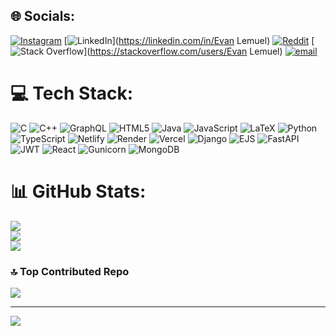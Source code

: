 
## 🌐 Socials:
[![Instagram](https://img.shields.io/badge/Instagram-%23E4405F.svg?logo=Instagram&logoColor=white)](https://instagram.com/evanlemuel) [![LinkedIn](https://img.shields.io/badge/LinkedIn-%230077B5.svg?logo=linkedin&logoColor=white)](https://linkedin.com/in/Evan Lemuel) [![Reddit](https://img.shields.io/badge/Reddit-%23FF4500.svg?logo=Reddit&logoColor=white)](https://reddit.com/user/Pretend_Operation806) [![Stack Overflow](https://img.shields.io/badge/-Stackoverflow-FE7A16?logo=stack-overflow&logoColor=white)](https://stackoverflow.com/users/Evan Lemuel) [![email](https://img.shields.io/badge/Email-D14836?logo=gmail&logoColor=white)](mailto:evanlemuel5@gmail.com) 

# 💻 Tech Stack:
![C](https://img.shields.io/badge/c-%2300599C.svg?style=plastic&logo=c&logoColor=white) ![C++](https://img.shields.io/badge/c++-%2300599C.svg?style=plastic&logo=c%2B%2B&logoColor=white) ![GraphQL](https://img.shields.io/badge/-GraphQL-E10098?style=plastic&logo=graphql&logoColor=white) ![HTML5](https://img.shields.io/badge/html5-%23E34F26.svg?style=plastic&logo=html5&logoColor=white) ![Java](https://img.shields.io/badge/java-%23ED8B00.svg?style=plastic&logo=openjdk&logoColor=white) ![JavaScript](https://img.shields.io/badge/javascript-%23323330.svg?style=plastic&logo=javascript&logoColor=%23F7DF1E) ![LaTeX](https://img.shields.io/badge/latex-%23008080.svg?style=plastic&logo=latex&logoColor=white) ![Python](https://img.shields.io/badge/python-3670A0?style=plastic&logo=python&logoColor=ffdd54) ![TypeScript](https://img.shields.io/badge/typescript-%23007ACC.svg?style=plastic&logo=typescript&logoColor=white) ![Netlify](https://img.shields.io/badge/netlify-%23000000.svg?style=plastic&logo=netlify&logoColor=#00C7B7) ![Render](https://img.shields.io/badge/Render-%46E3B7.svg?style=plastic&logo=render&logoColor=white) ![Vercel](https://img.shields.io/badge/vercel-%23000000.svg?style=plastic&logo=vercel&logoColor=white) ![Django](https://img.shields.io/badge/django-%23092E20.svg?style=plastic&logo=django&logoColor=white) ![EJS](https://img.shields.io/badge/ejs-%23B4CA65.svg?style=plastic&logo=ejs&logoColor=black) ![FastAPI](https://img.shields.io/badge/FastAPI-005571?style=plastic&logo=fastapi) ![JWT](https://img.shields.io/badge/JWT-black?style=plastic&logo=JSON%20web%20tokens) ![React](https://img.shields.io/badge/react-%2320232a.svg?style=plastic&logo=react&logoColor=%2361DAFB) ![Gunicorn](https://img.shields.io/badge/gunicorn-%298729.svg?style=plastic&logo=gunicorn&logoColor=white) ![MongoDB](https://img.shields.io/badge/MongoDB-%234ea94b.svg?style=plastic&logo=mongodb&logoColor=white)
# 📊 GitHub Stats:
![](https://github-readme-stats.vercel.app/api?username=evanlemuel23&theme=tokyonight&hide_border=false&include_all_commits=false&count_private=false)<br/>
![](https://nirzak-streak-stats.vercel.app/?user=evanlemuel23&theme=tokyonight&hide_border=false)<br/>
![](https://github-readme-stats.vercel.app/api/top-langs/?username=evanlemuel23&theme=tokyonight&hide_border=false&include_all_commits=false&count_private=false&layout=compact)

### 🔝 Top Contributed Repo
![](https://github-contributor-stats.vercel.app/api?username=evanlemuel23&limit=5&theme=blue_navy&combine_all_yearly_contributions=true)

---
[![](https://visitcount.itsvg.in/api?id=evanlemuel23&icon=9&color=1)](https://visitcount.itsvg.in)

<!-- Proudly created with GPRM ( https://gprm.itsvg.in ) -->
